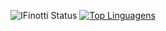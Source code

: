 ![IFinotti Status](https://github-readme-stats.vercel.app/api?username=IFinotti&show_icons=true)
[![Top Linguagens](https://github-readme-stats.vercel.app/api/top-langs/?username=IFinotti&layout=compact)](https://github.com/Ifinotti/github-readme-stats)

